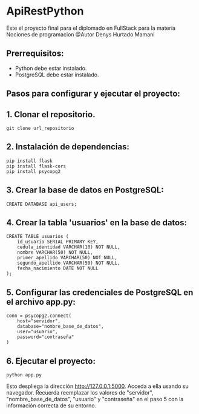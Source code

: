 # ApiRestPython
Este el proyecto final para el diplomado en FullStack para la materia Nociones de programacion
@Autor Denys Hurtado Mamani

## Prerrequisitos:
* Python debe estar instalado.
* PostgreSQL debe estar instalado.

## Pasos para configurar y ejecutar el proyecto:

## 1. Clonar el repositorio.
```
git clone url_repositorio
```
## 2. Instalación de dependencias:
```
pip install flask
pip install flask-cors
pip install psycopg2
```
## 3. Crear la base de datos en PostgreSQL:
```
CREATE DATABASE api_users;
```
## 4. Crear la tabla 'usuarios' en la base de datos:
```
CREATE TABLE usuarios (
    id_usuario SERIAL PRIMARY KEY,
    cedula_identidad VARCHAR(10) NOT NULL,
    nombre VARCHAR(50) NOT NULL,
    primer_apellido VARCHAR(50) NOT NULL,
    segundo_apellido VARCHAR(50) NOT NULL,
    fecha_nacimiento DATE NOT NULL
);
```
## 5. Configurar las credenciales de PostgreSQL en el archivo app.py:
```
conn = psycopg2.connect(
    host="servidor",
    database="nombre_base_de_datos",
    user="usuario",
    password="contraseña"
)
```
## 6. Ejecutar el proyecto:
```
python app.py
```
Esto despliega la dirección http://127.0.0.1:5000. Acceda a ella usando su navegador.
Recuerda reemplazar los valores de "servidor", "nombre_base_de_datos", "usuario" y "contraseña" en el paso 5 con la información correcta de su entorno.


